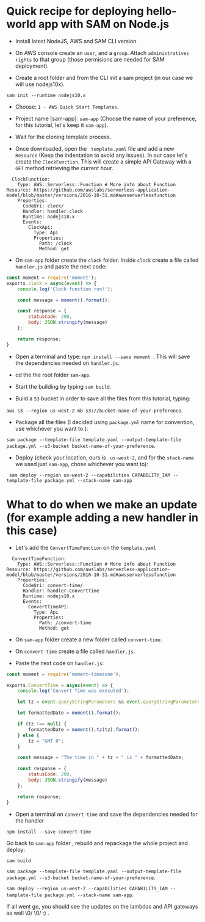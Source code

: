 # Quick recipe for deploying hello-world app with SAM on Node.js 

- Install latest NodeJS, AWS and SAM CLI version.

- On AWS console create an ```user```, and a ```group```. Attach ```administratives rights``` to that group (those permisions are needed for SAM deployment).
- Create a root folder and from the CLI init a sam project (in our case we will use nodejs10x).

```
sam init --runtime nodejs10.x
```

- Choose: ``` 1 - AWS Quick Start Templates ```.

- Project name [sam-app]: ``` sam-app ``` (Choose the name of your preference, for this tutorial, let's keep it ``` sam-app ```).

- Wait for the cloning template process.

- Once downloaded, open the ``` template.yaml``` file and add a new ``` Resource``` (Keep the indentation to avoid any issues). In our case let's create the ``` ClockFunction ```. This will create a simple API Gateway
with a ``` GET``` method retrieving the current hour.

```
  ClockFunction:
    Type: AWS::Serverless::Function # More info about Function Resource: https://github.com/awslabs/serverless-application-model/blob/master/versions/2016-10-31.md#awsserverlessfunction
    Properties:
      CodeUri: clock/
      Handler: handler.clock
      Runtime: nodejs10.x
      Events:
        ClockApi:
          Type: Api
          Properties:
            Path: /clock
            Method: get
```

- On ``` sam-app ``` folder create the ``` clock ``` folder. Inside ``` clock ``` create a file called ``` handler.js``` and paste the next code:

```js
const moment = require('moment');
exports.clock = async(event) => {
    console.log('Clock function run!');

    const message = moment().format();

    const response = {
        statusCode: 200,
        body: JSON.stringify(message)
    };

    return response;
}
```
- Open a terminal and type: ```npm install --save moment ```. This will save the dependencies needed on ```handler.js```.

- cd the the root folder ``` sam-app ```.

- Start the building by typing ``` sam build ```.

- Build a ```S3``` bucket in order to save all the files from this tutorial, typing:

```aws s3 --region us-west-2 mb s3://bucket-name-of-your-preference```.

- Package all the files (I decided using ``` package.yml ``` name for convention, use whichever you want to ):

```sam package --template-file template.yaml --output-template-file package.yml --s3-bucket bucket-name-of-your-preference```.

- Deploy (check your location, ours is ``` us-west-2```, and for the ```stack-name``` we used just ```sam-app```, chose whichever you want to):

``` sam deploy --region us-west-2 --capabilities CAPABILITY_IAM --template-file package.yml --stack-name sam-app```

# What to do when we make an update (for example adding a new handler in this case)

- Let's add the ```ConvertTimeFunction``` on the ```template.yaml```
```
  ConvertTimeFunction:
    Type: AWS::Serverless::Function # More info about Function Resource: https://github.com/awslabs/serverless-application-model/blob/master/versions/2016-10-31.md#awsserverlessfunction
    Properties:
      CodeUri: convert-time/
      Handler: handler.ConvertTime
      Runtime: nodejs10.x
      Events:
        ConvertTimeAPI:
          Type: Api
          Properties:
            Path: /convert-time
            Method: get
```
- On ``` sam-app ``` folder create a new folder called ```convert-time```.

- On ```convert-time``` create a file called ``` handler.js ```.

- Paste the next code on ```handler.js```:

```js
const moment = require('moment-timezone');

exports.ConvertTime = async(event) => {
    console.log('Convert Time was executed');

    let tz = event.queryStringParameters && event.queryStringParameters.tz;

    let formattedDate = moment().format();

    if (tz !== null) {
        formattedDate = moment().tz(tz).format();
    } else {
        tz = "GMT 0";
    }

    const message = "The time in " + tz + " is " + formattedDate;

    const response = {
        statusCode: 200,
        body: JSON.stringify(message)
    };

    return response;
}
```
- Open a terminal on ```convert-time``` and save the dependencies needed for the handler

```
npm install --save convert-time
```

Go back to ``` sam-app ``` folder , rebuild and repackage the whole project and deploy:

``` sam build ```

```sam package --template-file template.yaml --output-template-file package.yml --s3-bucket bucket-name-of-your-preference```.


```sam deploy --region us-west-2 --capabilities CAPABILITY_IAM --template-file package.yml --stack-name sam-app```.

If all went go, you should see the updates on the lambdas and API gateways as well \0/ \0/ :) .